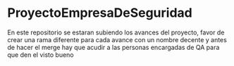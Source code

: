 # ProyectoEmpresaDeSeguridad
En este repositorio se estaran subiendo los avances del proyecto, favor de crear una rama diferente para cada avance con un nombre decente y antes de hacer el merge hay que acudir a las personas encargadas de QA para que den el visto bueno 
